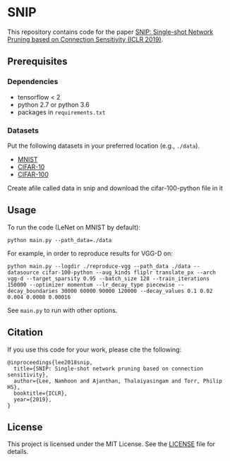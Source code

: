 # SNIP
This repository contains code for the paper [SNIP: Single-shot Network Pruning based on Connection Sensitivity (ICLR 2019)](https://arxiv.org/abs/1810.02340).

## Prerequisites

### Dependencies
* tensorflow < 2
* python 2.7 or python 3.6
* packages in `requirements.txt`

### Datasets
Put the following datasets in your preferred location (e.g., `./data`).
* [MNIST](http://yann.lecun.com/exdb/mnist/)
* [CIFAR-10](https://www.cs.toronto.edu/~kriz/cifar.html)
* [CIFAR-100](https://www.cs.toronto.edu/~kriz/cifar.html)

Create afile called data in snip and download the cifar-100-python file in it
## Usage
To run the code (LeNet on MNIST by default):
```
python main.py --path_data=./data
```
For example, in order to reproduce results for VGG-D on:
```
python main.py --logdir ./reproduce-vgg --path_data ./data --datasource cifar-100-python --aug_kinds fliplr translate_px --arch vgg-d --target_sparsity 0.95 --batch_size 128 --train_iterations 150000 --optimizer momentum --lr_decay_type piecewise --decay_boundaries 30000 60000 90000 120000 --decay_values 0.1 0.02 0.004 0.0008 0.00016
```
See `main.py` to run with other options.

## Citation
If you use this code for your work, please cite the following:
```
@inproceedings{lee2018snip,
  title={SNIP: Single-shot network pruning based on connection sensitivity},
  author={Lee, Namhoon and Ajanthan, Thalaiyasingam and Torr, Philip HS},
  booktitle={ICLR},
  year={2019},
}
```

## License
This project is licensed under the MIT License.
See the [LICENSE](https://github.com/namhoonlee/snip-public/blob/master/LICENSE) file for details.
